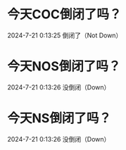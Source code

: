 # 今天COC倒闭了吗？

2024-7-21 0:13:25 倒闭了（Not Down）

# 今天NOS倒闭了吗？

2024-7-21 0:13:26 没倒闭（Down）

# 今天NS倒闭了吗？

2024-7-21 0:13:26 没倒闭（Down）

